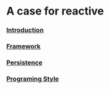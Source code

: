 # A case for reactive

### [Introduction](Introduction.md)
### [Framework](framework/index.md)
### [Persistence]()
### [Programing Style]()
